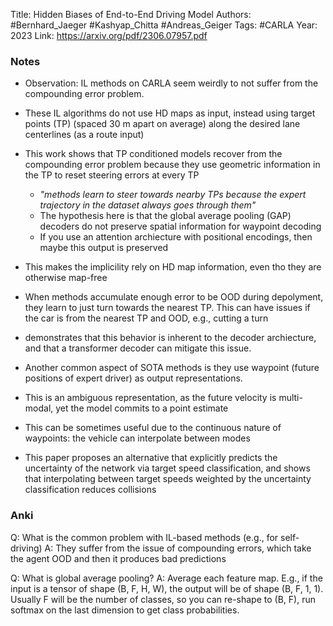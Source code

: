 Title: Hidden Biases of End-to-End Driving Model
Authors: #Bernhard_Jaeger #Kashyap_Chitta #Andreas_Geiger
Tags: #CARLA
Year: 2023
Link: https://arxiv.org/pdf/2306.07957.pdf

### Notes

- Observation: IL methods on CARLA seem weirdly to not suffer from the compounding error problem. 
- These IL algorithms do not use HD maps as input, instead using target points (TP) (spaced 30 m apart on average) along the desired lane centerlines (as a route input)
- This work shows that TP conditioned models recover from the compounding error problem because they use geometric information in the TP to reset steering errors at every TP
	- *"methods learn to steer towards nearby TPs because the expert trajectory in the dataset always goes through them"*
	- The hypothesis here is that the global average pooling (GAP) decoders do not preserve spatial information for waypoint decoding
	- If you use an attention archiecture with positional encodings, then maybe this output is preserved
- This makes the implicility rely on HD map information, even tho they are otherwise map-free 
- When methods accumulate enough error to be OOD during depolyment, they learn to just turn towards the nearest TP. This can have issues if the car is from the nearest TP and OOD, e.g., cutting a turn
- demonstrates that this behavior is inherent to the decoder archiecture, and that a transformer decoder can mitigate this issue. 

- Another common aspect of SOTA methods is they use waypoint (future positions of expert driver) as output representations.
- This is an ambiguous representation, as the future velocity is multi-modal, yet the model commits to a point estimate
- This can be sometimes useful due to the continuous nature of waypoints: the vehicle can interpolate between modes
- This paper proposes an alternative that explicitly predicts the uncertainty of the network via target speed classification, and shows that interpolating between target speeds weighted by the uncertainty classification reduces collisions


### Anki

Q: What is the common problem with IL-based methods (e.g., for self-driving)
A: They suffer from the issue of compounding errors, which take the agent OOD and then it produces bad predictions
<!--ID: 1687702914732-->


Q: What is global average pooling?
A: Average each feature map. E.g., if the input is a tensor of shape (B, F, H, W), the output will be of shape (B, F, 1, 1). Usually F will be the number of classes, so you can re-shape to (B, F), run softmax on the last dimension to get class probabilities.
<!--ID: 1687702914745-->





